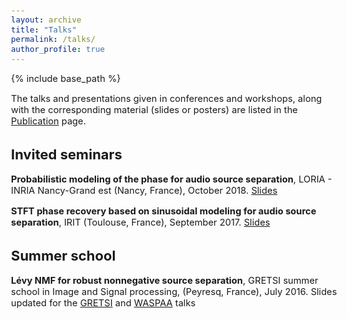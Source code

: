 ```yaml
---
layout: archive
title: "Talks"
permalink: /talks/
author_profile: true
---
```


<style type="text/css">
  body{
  font-size: 11pt;
}
</style>

{% include base_path %}

The talks and presentations given in conferences and workshops, along with the corresponding material (slides or posters) are listed in the [Publication](/pages/publications) page.

## Invited seminars

**Probabilistic modeling of the phase for audio source separation**, LORIA - INRIA Nancy-Grand est (Nancy, France), October 2018.
[Slides](/files/2018_nancy.pdf)

**STFT phase recovery based on sinusoidal modeling for audio source separation**, IRIT (Toulouse, France), September 2017.
[Slides](/files/2017_irit.pdf)


## Summer school

**Lévy NMF for robust nonnegative source separation**, GRETSI summer school in Image and Signal processing, (Peyresq, France), July 2016.
Slides updated for the [GRETSI](/files/2017_gretsi.pdf) and [WASPAA](/files/2017_waspaa_levy.pdf) talks
